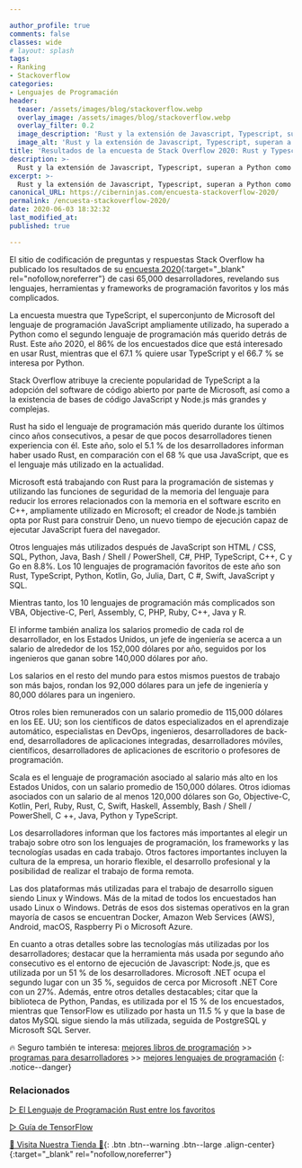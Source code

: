 ```yaml
---

author_profile: true
comments: false
classes: wide
# layout: splash
tags:
- Ranking
- Stackoverflow
categories:
- Lenguajes de Programación
header:
  teaser: /assets/images/blog/stackoverflow.webp
  overlay_image: /assets/images/blog/stackoverflow.webp
  overlay_filter: 0.2
  image_description: 'Rust y la extensión de Javascript, Typescript, superan a Python como lenguaje de programación favorito por la comunidad de desarrolladores de Stack Overflow.'
  image_alt: 'Rust y la extensión de Javascript, Typescript, superan a Python como lenguaje de programación favorito por la comunidad de desarrolladores de Stack Overflow.'
title: 'Resultados de la encuesta de Stack Overflow 2020: Rust y Typescript pasan a estar entre los favoritos'
description: >-
  Rust y la extensión de Javascript, Typescript, superan a Python como lenguaje de programación más importantes por la comunidad de desarrolladores de Stack Overflow.
excerpt: >-
  Rust y la extensión de Javascript, Typescript, superan a Python como lenguaje de programación más importantes por la comunidad de desarrolladores de Stack Overflow.
canonical_URL: https://ciberninjas.com/encuesta-stackoverflow-2020/
permalink: /encuesta-stackoverflow-2020/
date: 2020-06-03 18:32:32
last_modified_at: 
published: true

---
```


El sitio de codificación de preguntas y respuestas Stack Overflow ha publicado los resultados de su [encuesta 2020](https://insights.stackoverflow.com/survey/2020#overview){:target="_blank" rel="nofollow,noreferrer"} de casi 65,000 desarrolladores, revelando sus lenguajes, herramientas y frameworks de programación favoritos y los más complicados.

La encuesta muestra que TypeScript, el superconjunto de Microsoft del lenguaje de programación JavaScript ampliamente utilizado, ha superado a Python como el segundo lenguaje de programación más querido detrás de Rust. Este año 2020, el 86% de los encuestados dice que está interesado en usar Rust, mientras que el 67.1 % quiere usar TypeScript y el 66.7 % se interesa por Python.

<script async src="https://pagead2.googlesyndication.com/pagead/js/adsbygoogle.js"></script>
<ins class="adsbygoogle"
     style="display:block; text-align:center;"
     data-ad-layout="in-article"
     data-ad-format="fluid"
     data-ad-client="ca-pub-9630764103400456"
     data-ad-slot="3229974124"></ins>
<script>
     (adsbygoogle = window.adsbygoogle || []).push({});
</script>

Stack Overflow atribuye la creciente popularidad de TypeScript a la adopción del software de código abierto por parte de Microsoft, así como a la existencia de bases de código JavaScript y Node.js más grandes y complejas.

Rust ha sido el lenguaje de programación más querido durante los últimos cinco años consecutivos, a pesar de que pocos desarrolladores tienen experiencia con él. Este año, solo el 5.1 % de los desarrolladores informan haber usado Rust, en comparación con el 68 % que usa JavaScript, que es el lenguaje más utilizado en la actualidad.

Microsoft está trabajando con Rust para la programación de sistemas y utilizando las funciones de seguridad de la memoria del lenguaje para reducir los errores relacionados con la memoria en el software escrito en C++, ampliamente utilizado en Microsoft; el creador de Node.js también opta por Rust para construir Deno, un nuevo tiempo de ejecución capaz de ejecutar JavaScript fuera del navegador.

<script async src="https://pagead2.googlesyndication.com/pagead/js/adsbygoogle.js"></script>
<ins class="adsbygoogle"
     style="display:block; text-align:center;"
     data-ad-layout="in-article"
     data-ad-format="fluid"
     data-ad-client="ca-pub-9630764103400456"
     data-ad-slot="3229974124"></ins>
<script>
     (adsbygoogle = window.adsbygoogle || []).push({});
</script>

Otros lenguajes más utilizados después de JavaScript son HTML / CSS, SQL, Python, Java, Bash / Shell / PowerShell, C#, PHP, TypeScript, C++, C y Go en 8.8%. Los 10 lenguajes de programación favoritos de este año son Rust, TypeScript, Python, Kotlin, Go, Julia, Dart, C #, Swift, JavaScript y SQL.

Mientras tanto, los 10 lenguajes de programación más complicados son VBA, Objective-C, Perl, Assembly, C, PHP, Ruby, C++, Java y R.

El informe también analiza los salarios promedio de cada rol de desarrollador, en los Estados Unidos, un jefe de ingeniería se acerca a un salario de alrededor de los 152,000 dólares por año, seguidos por los ingenieros que ganan sobre 140,000 dólares por año.

Los salarios en el resto del mundo para estos mismos puestos de trabajo son más bajos, rondan los 92,000 dólares para un jefe de ingeniería y 80,000 dólares para un ingeniero.

<script async src="https://pagead2.googlesyndication.com/pagead/js/adsbygoogle.js"></script>
<ins class="adsbygoogle"
     style="display:block; text-align:center;"
     data-ad-layout="in-article"
     data-ad-format="fluid"
     data-ad-client="ca-pub-9630764103400456"
     data-ad-slot="3229974124"></ins>
<script>
     (adsbygoogle = window.adsbygoogle || []).push({});
</script>

Otros roles bien remunerados con un salario promedio de 115,000 dólares en los EE. UU; son los científicos de datos especializados en el aprendizaje automático, especialistas en DevOps, ingenieros, desarrolladores de back-end, desarrolladores de aplicaciones integradas, desarrolladores móviles, científicos, desarrolladores de aplicaciones de escritorio o profesores de programación.

Scala es el lenguaje de programación asociado al salario más alto en los Estados Unidos, con un salario promedio de 150,000 dólares. Otros idiomas asociados con un salario de al menos 120,000 dólares son Go, Objective-C, Kotlin, Perl, Ruby, Rust, C, Swift, Haskell, Assembly, Bash / Shell / PowerShell, C ++, Java, Python y TypeScript.  

Los desarrolladores informan que los factores más importantes al elegir un trabajo sobre otro son los lenguajes de programación, los frameworks y las tecnologías usadas en cada trabajo. Otros factores importantes incluyen la cultura de la empresa, un horario flexible, el desarrollo profesional y la posibilidad de realizar el trabajo de forma remota.

<script async src="https://pagead2.googlesyndication.com/pagead/js/adsbygoogle.js"></script>
<ins class="adsbygoogle"
     style="display:block; text-align:center;"
     data-ad-layout="in-article"
     data-ad-format="fluid"
     data-ad-client="ca-pub-9630764103400456"
     data-ad-slot="3229974124"></ins>
<script>
     (adsbygoogle = window.adsbygoogle || []).push({});
</script>

Las dos plataformas más utilizadas para el trabajo de desarrollo siguen siendo Linux y Windows. Más de la mitad de todos los encuestados han usado Linux o Windows. Detrás de esos dos sistemas operativos en la gran mayoría de casos se encuentran Docker, Amazon Web Services (AWS), Android, macOS, Raspberry Pi o Microsoft Azure.

En cuanto a otras detalles sobre las tecnologías más utilizadas por los desarrolladores; destacar que la herramienta más usada por segundo año consecutivo es el entorno de ejecución de Javascript: Node.js, que es utilizada por un 51 % de los desarrolladores. Microsoft .NET ocupa el segundo lugar con un 35 %, seguidos de cerca por Microsoft .NET Core con un 27%. Además, entre otros detalles destacables; citar que la biblioteca de Python, Pandas, es utilizada por el 15 % de los encuestados, mientras que TensorFlow es utilizado por hasta un 11.5 % y que la base de datos MySQL sigue siendo la más utilizada, seguida de PostgreSQL y Microsoft SQL Server.

🔥 Seguro también te interesa: [mejores libros de programación](/programar/) >> [programas para desarrolladores](/mejores-sistemas-operativos-para-hackear/) >> [mejores lenguajes de programación](/15-mejores-lenguajes-programacion/)
{: .notice--danger}

### Relacionados

[▷ El Lenguaje de Programación Rust entre los favoritos](https://ciberninjas.com/lenguajes-programaci%C3%B3n-ranking-rust/)

[▷ Guía de TensorFlow](https://ciberninjas.com/tensorflow-guia/)

<script async src="https://pagead2.googlesyndication.com/pagead/js/adsbygoogle.js"></script>
<ins class="adsbygoogle"
     style="display:block; text-align:center;"
     data-ad-layout="in-article"
     data-ad-format="fluid"
     data-ad-client="ca-pub-9630764103400456"
     data-ad-slot="3229974124"></ins>
<script>
     (adsbygoogle = window.adsbygoogle || []).push({});
</script>

[🎁 Visita Nuestra Tienda 🎁](https://www.amazon.es/shop/cibercursos){: .btn .btn--warning .btn--large .align-center}{:target="_blank" rel="nofollow,noreferrer"}